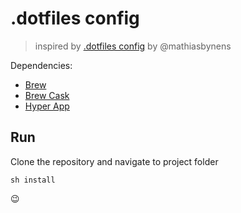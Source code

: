 # .dotfiles config

> inspired by [.dotfiles config](https://github.com/mathiasbynens/dotfiles) by @mathiasbynens

Dependencies:
- [Brew](http://brew.sh/)
- [Brew Cask](https://caskroom.github.io/)
- [Hyper App](https://hyper.is/)

## Run
Clone the repository and navigate to project folder

```
sh install
```
😉
